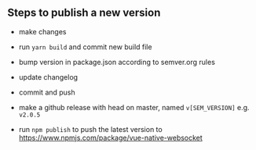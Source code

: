 ## Steps to publish a new version

- make changes

- run `yarn build` and commit new build file

- bump version in package.json according to semver.org rules

- update changelog

- commit and push

- make a github release with head on master, named `v[SEM_VERSION]` e.g. `v2.0.5`

- run `npm publish` to push the latest version to https://www.npmjs.com/package/vue-native-websocket
